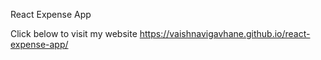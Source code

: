 React Expense App

Click below to visit my website
https://vaishnavigavhane.github.io/react-expense-app/
